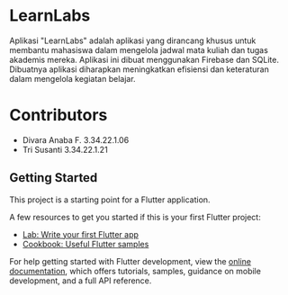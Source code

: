 # LearnLabs

Aplikasi "LearnLabs" adalah aplikasi yang dirancang khusus untuk membantu mahasiswa dalam mengelola jadwal mata kuliah dan tugas akademis mereka. Aplikasi ini dibuat menggunakan Firebase dan SQLite. Dibuatnya aplikasi diharapkan meningkatkan efisiensi dan keteraturan dalam mengelola kegiatan belajar.

# Contributors
- Divara Anaba F.  3.34.22.1.06
- Tri Susanti      3.34.22.1.21
  
## Getting Started

This project is a starting point for a Flutter application.

A few resources to get you started if this is your first Flutter project:

- [Lab: Write your first Flutter app](https://docs.flutter.dev/get-started/codelab)
- [Cookbook: Useful Flutter samples](https://docs.flutter.dev/cookbook)

For help getting started with Flutter development, view the
[online documentation](https://docs.flutter.dev/), which offers tutorials,
samples, guidance on mobile development, and a full API reference.
